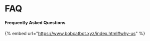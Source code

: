 # FAQ

#### Frequently Asked Questions

{% embed url="https://www.bobcatbot.xyz/index.html#why-us" %}

